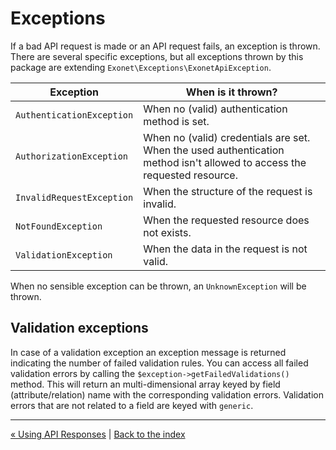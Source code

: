 # Exceptions
If a bad API request is made or an API request fails, an exception is thrown. There are several specific exceptions, but all
exceptions thrown by this package are extending `Exonet\Exceptions\ExonetApiException`.

| Exception | When is it thrown?
| --------- | ------------------
| `AuthenticationException` | When no (valid) authentication method is set.
| `AuthorizationException` | When no (valid) credentials are set. When the used authentication method isn't allowed to access the requested resource.
| `InvalidRequestException` | When the structure of the request is invalid.
| `NotFoundException` | When the requested resource does not exists.
| `ValidationException` | When the data in the request is not valid.

When no sensible exception can be thrown, an `UnknownException` will be thrown.

## Validation exceptions
In case of a validation exception an exception message is returned indicating the number of failed validation rules.
You can access all failed validation errors by calling the `$exception->getFailedValidations()` method. This will return
an multi-dimensional array keyed by field (attribute/relation) name with the corresponding validation errors. Validation 
errors that are not related to a field are keyed with `generic`.

---

[&laquo; Using API Responses](api_responses.md) | [Back to the index](index.md)
